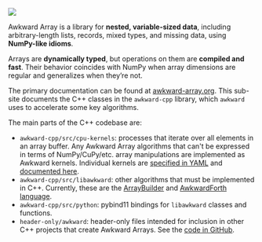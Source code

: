 [![](https://raw.githubusercontent.com/scikit-hep/awkward/main/docs-img/logo/logo-300px.png)](https://github.com/scikit-hep/awkward)

Awkward Array is a library for **nested, variable-sized data**, including arbitrary-length lists, records, mixed types, and missing data, using **NumPy-like idioms**.

Arrays are **dynamically typed**, but operations on them are **compiled and fast**. Their behavior coincides with NumPy when array dimensions are regular and generalizes when they’re not.

The primary documentation can be found at [awkward-array.org](https://awkward-array.org/). This sub-site documents the C++ classes in the `awkward-cpp` library, which `awkward` uses to accelerate some key algorithms.

The main parts of the C++ codebase are:

   * `awkward-cpp/src/cpu-kernels`: processes that iterate over all elements in an array buffer. Any Awkward Array algorithms that can't be expressed in terms of NumPy/CuPy/etc. array manipulations are implemented as Awkward kernels. Individual kernels are [specified in YAML](https://github.com/scikit-hep/awkward/blob/main/kernel-specification.yml) and [documented here](../../reference/generated/kernels.html).
   * `awkward-cpp/src/libawkward`: other algorithms that must be implemented in C++. Currently, these are the [ArrayBuilder](../../reference/generated/ak.ArrayBuilder.html) and [AwkwardForth language](../../reference/awkwardforth.html).
   * `awkward-cpp/src/python`: pybind11 bindings for `libawkward` classes and functions.
   * `header-only/awkward`: header-only files intended for inclusion in other C++ projects that create Awkward Arrays. See the [code in GitHub](https://github.com/scikit-hep/awkward/tree/main/header-only/awkward).
